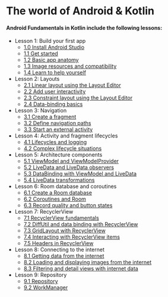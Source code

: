 # The world of Android & Kotlin

#### Android Fundamentals in Kotlin include the following lessons:

- Lesson 1: Build your first app
  - [1.0 Install Android Studio](https://codelabs.developers.google.com/codelabs/kotlin-android-training-install-studio/index.html?index=..%2F..android-kotlin-fundamentals#0)
  - [1.1 Get started](https://codelabs.developers.google.com/codelabs/kotlin-android-training-get-started/index.html?index=..%2F..android-kotlin-fundamentals#0)
  - [1.2 Basic app anatomy](https://codelabs.developers.google.com/codelabs/kotlin-android-training-app-anatomy/index.html?index=..%2F..android-kotlin-fundamentals#0)
  - [1.3 Image resources and compatibility](https://codelabs.developers.google.com/codelabs/kotlin-android-training-images-compat/index.html?index=..%2F..android-kotlin-fundamentals#0)
  - [1.4 Learn to help yourself](https://codelabs.developers.google.com/codelabs/kotlin-android-training-available-resources/index.html?index=..%2F..android-kotlin-fundamentals#0)
- Lesson 2: Layouts
  - [2.1 Linear layout using the Layout Editor](https://codelabs.developers.google.com/codelabs/kotlin-android-training-linear-layout/index.html?index=..%2F..android-kotlin-fundamentals#0)
  - [2.2 Add user interactivity](https://codelabs.developers.google.com/codelabs/kotlin-android-training-interactivity/index.html?index=..%2F..android-kotlin-fundamentals#0)
  - [2.3 Constraint layout using the Layout Editor](https://codelabs.developers.google.com/codelabs/kotlin-android-training-constraint-layout/index.html?index=..%2F..android-kotlin-fundamentals#0)
  - [2.4 Data-binding basics](https://codelabs.developers.google.com/codelabs/kotlin-android-training-data-binding-basics/index.html?index=..%2F..android-kotlin-fundamentals#0)
- Lesson 3: Navigation
  - [3.1 Create a fragment](https://codelabs.developers.google.com/codelabs/kotlin-android-training-create-and-add-fragment/index.html?index=..%2F..android-kotlin-fundamentals#0)
  - [3.2 Define navigation paths](https://codelabs.developers.google.com/codelabs/kotlin-android-training-add-navigation/index.html?index=..%2F..android-kotlin-fundamentals#0)
  - [3.3 Start an external activity](https://codelabs.developers.google.com/codelabs/kotlin-android-training-start-external-activity/index.html?index=..%2F..android-kotlin-fundamentals#0)
- Lesson 4: Activity and fragment lifecycles
  - [4.1 Lifecycles and logging](https://codelabs.developers.google.com/codelabs/kotlin-android-training-lifecycles-logging/index.html?index=..%2F..android-kotlin-fundamentals#0)
  - [4.2 Complex lifecycle situations](https://codelabs.developers.google.com/codelabs/kotlin-android-training-complex-lifecycle/index.html?index=..%2F..android-kotlin-fundamentals#0)
- Lesson 5: Architecture components
  - [5.1 ViewModel and ViewModelProvider](https://codelabs.developers.google.com/codelabs/kotlin-android-training-view-model/index.html?index=..%2F..android-kotlin-fundamentals#0)
  - [5.2 LiveData and LiveData observers](https://codelabs.developers.google.com/codelabs/kotlin-android-training-live-data/index.html?index=..%2F..android-kotlin-fundamentals#0)
  - [5.3 DataBinding with ViewModel and LiveData](https://codelabs.developers.google.com/codelabs/kotlin-android-training-live-data-data-binding/index.html?index=..%2F..android-kotlin-fundamentals#0)
  - [5.4 LiveData transformations](https://codelabs.developers.google.com/codelabs/kotlin-android-training-live-data-transformations/index.html?index=..%2F..android-kotlin-fundamentals#0)
- Lesson 6: Room database and coroutines
  - [6.1 Create a Room database](https://codelabs.developers.google.com/codelabs/kotlin-android-training-room-database/index.html?index=..%2F..android-kotlin-fundamentals#0)
  - [6.2 Coroutines and Room](https://codelabs.developers.google.com/codelabs/kotlin-android-training-coroutines-and-room/index.html?index=..%2F..android-kotlin-fundamentals#0)
  - [6.3 Record quality and button states](https://codelabs.developers.google.com/codelabs/kotlin-android-training-quality-and-states/index.html?index=..%2F..android-kotlin-fundamentals#0)
- Lesson 7: RecyclerView
  - [7.1 RecyclerView fundamentals](https://codelabs.developers.google.com/codelabs/kotlin-android-training-recyclerview-fundamentals/index.html?index=..%2F..android-kotlin-fundamentals#0)
  - [7.2 DiffUtil and data binding with RecyclerView](https://codelabs.developers.google.com/codelabs/kotlin-android-training-diffutil-databinding/index.html?index=..%2F..android-kotlin-fundamentals#0)
  - [7.3 GridLayout with RecyclerView](https://codelabs.developers.google.com/codelabs/kotlin-android-training-grid-layout/index.html?index=..%2F..android-kotlin-fundamentals#0)
  - [7.4 Interacting with RecyclerView items](https://codelabs.developers.google.com/codelabs/kotlin-android-training-interacting-with-items/index.html?index=..%2F..android-kotlin-fundamentals#0)
  - [7.5 Headers in RecyclerView](https://codelabs.developers.google.com/codelabs/kotlin-android-training-headers/index.html?index=..%2F..android-kotlin-fundamentals#0)
- Lesson 8: Connecting to the internet
  - [8.1 Getting data from the internet](https://codelabs.developers.google.com/codelabs/kotlin-android-training-internet-data/index.html?index=..%2F..android-kotlin-fundamentals#0)
  - [8.2 Loading and displaying images from the internet](https://codelabs.developers.google.com/codelabs/kotlin-android-training-internet-images/index.html?index=..%2F..android-kotlin-fundamentals#0)
  - [8.3 Filtering and detail views with internet data](https://codelabs.developers.google.com/codelabs/kotlin-android-training-internet-filtering/index.html?index=..%2F..android-kotlin-fundamentals#0)
- Lesson 9: Repository
  - [9.1 Repository](https://codelabs.developers.google.com/codelabs/kotlin-android-training-repository/index.html?index=..%2F..android-kotlin-fundamentals#0)
  - [9.2 WorkManager](https://codelabs.developers.google.com/codelabs/kotlin-android-training-work-manager/index.html?index=..%2F..android-kotlin-fundamentals#0)
